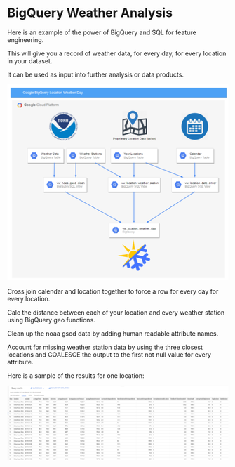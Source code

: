 # BigQuery Weather Analysis

Here is an example of the power of BigQuery and SQL for feature engineering. 

This will give you a record of weather data, for every day, for every location in your dataset.

It can be used as input into further analysis or data products.

![Image of Architecture](https://raw.githubusercontent.com/alanjbates/BigQuery_Weather_Analysis/master/images/weather_feature.png)

Cross join calendar and location together to force a row for every day for every location.

Calc the distance between each of your location and every weather station using BigQuery geo functions.

Clean up the noaa gsod data by adding human readable attribute names.

Account for missing weather station data by using the three closest locations and COALESCE the output to the first not null value for every attribute.

Here is a sample of the results for one location:

![Image of Architecture](https://raw.githubusercontent.com/alanjbates/BigQuery_Weather_Analysis/master/images/weather_feature_results.png)
